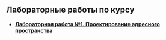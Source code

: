 ## Лабораторные работы по курсу

+ [**Лабораторная работа №1. Проектирование адресного пространства**](https://github.com/takmenevag/otus-dc-design/tree/main/labs/lab1)
